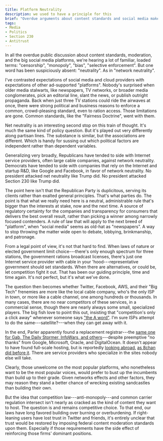 ```yaml
---
title: Platform Neutrality
description: we used to have a principle for this
brief: "Overdue arguments about content standards and social media make on as if we've never been here before. But we've been here with every new major media platform. Looking across to ISPs and net neutrality, it's not hard to find the guiding principle: where we have choices, it's up to the firms. Where we don't, it's up to the government."
tags:
- Media
- Politics
- Section 230
- Antitrust
---
```


In all the overdue public discussion about content standards, moderation, and the big social media platforms, we're hearing a lot of familiar, loaded terms:  "censorship", "monopoly", "bias", "selective enforcement".  But one word has been suspiciously absent: "neutrality".  As in "network neutrality".

I've contrasted expectations of social media and cloud providers with expectations of other ad-supported "platforms".  Nobody's surprised when older media stalwarts, like newspapers, TV networks, or broader media conglomerates, pick an editorial line, slant the news, or publish outright propaganda.  Back when just three TV stations could ride the airwaves at once, there were strong political and business reasons to enforce a common, crowd-pleasing standard, even to ration access.  Those limitations are gone.  Common standards, like the "Fairness Doctrine", went with them.

Net neutrality is an interesting second stop on this train of thought.  It's much the same kind of policy question.  But it's played out very differently along partisan lines.  The substance is similar, but the associations are different.  Which is handy for sussing out which political factors are independent rather than dependent variables.

Generalizing very broadly, Republicans have tended to side with Internet service providers, often large cable companies, against network neutrality.  Democrats have tended to side with companies that rely on the Internet and startup R&D, like Google and Facebook, in favor of network neutrality.  No president attacked net neutrality like Trump did.  No president attacked Section 230 like Trump did.

The point here isn't that the Republican Party is duplicitous, serving its clients rather than exalted general principles.  That's what parties do.  The point is that what we really need here is a neutral, administrable rule that's bigger than the interests at stake, now and the next time.  A source of regulatory certainty for the companies and transparency for consumers that delivers the best overall result, rather than picking a winner among narrowly focused contenders.  A rule of law that will apply to the next breed of "platform", when "social media" seems as old-hat as "newspapers".  A way to stop throwing the matter wide open to debate, lobbying, brinkmanship, and patronage.

From a legal point of view, it's not that hard to find.  When laws of nature or elected government limit choice---there's only enough spectrum for three stations, the government rations broadcast licenses, there's just one Internet service provider with cable in your 'hood---representative government should set standards.  When there are alternatives, or could be, let competition fight it out.  That has been our guiding principle, time and time again.  It's not perfect, but it's what we've done.

The question then becomes whether Twitter, Facebook, AWS, and their "Big Tech" frenemies are more like the local cable company, who's the only ISP in town, or more like a cable channel, one among hundreds or thousands.  In many cases, there are no near competitors of these services, in a commercial sense, though there are nearly always some small, specialized players.  The big fish love to point this out, insisting that "competition's only a click away" whenever someone says ["the A word"](https://www.justice.gov/atr).  I'm sure ISPs attempt to do the same---satellite?---when they can get away with it.

In the end, Parler apparently found a replacement registrar---the [same one for Gab, The Daily Stormer, InfoWars, and others](https://en.wikipedia.org/wiki/Epik_(company))---despite preemptive "no thanks" from Google, Microsoft, Oracle, and DigitalOcean.  It doesn't appear to have found full-scale hosting, but is reportedly [looking abroad](https://www.wired.com/story/parler-russia-privacy/), [as 8chan did before it](https://arstechnica.com/information-technology/2019/11/breaking-the-law-how-8chan-or-8kun-got-briefly-back-online/).  There are service providers who specialize in the sites nobody else will take.

Clearly, those unwelcome on the most popular platforms, who nonetheless want to be the most popular voices, would prefer to bust up the incumbents than build up to their grade.  Given networks effects and other factors, they may reason they stand a better chance of wrecking existing sandcastles than building their own.

But the idea that competition law---anti-monopoly---and common carrier regulation intersect isn't nearly as cracked as the kind of content they want to host.  The question is and remains competitive choice.  To that end, our laws have long favored building over burning or overburdening.  If right-leaning users have lost trust in Twitter and friends, it's entirely unclear that trust would be restored by imposing federal content moderation standards upon them.  Especially if those requirements have the side effect of reinforcing those firms' dominant positions.
